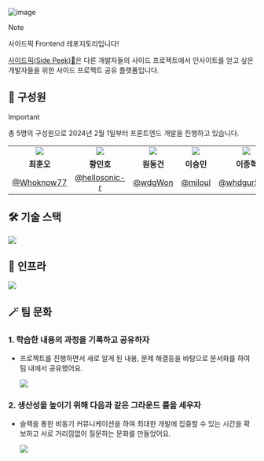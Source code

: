 ![image](https://github.com/side-peek/sidepeek_backend/assets/85275893/264774cd-f9e7-4351-9032-c7bea5d8b704)

> [!NOTE]
> 사이드픽 Frontend 레포지토리입니다!

[사이드픽(Side Peek)👀](https://www.sidepeek.site/)은 다른 개발자들의 사이드 프로젝트에서 인사이트를 얻고 싶은 개발자들을 위한 사이드 프로젝트 공유 플랫폼입니다.

## 👥 구성원

> [!IMPORTANT]
> 총 5명의 구성원으로 2024년 2월 1일부터 프론트엔드 개발을 진행하고 있습니다.

<table>
<tr align="center">
<td>
<img src="https://github.com/Whoknow77.png?">
</td>
<td>
<img src="https://github.com/hellosonic-r.png?">
</td>
<td>
<img src="https://github.com/wdgWon.png?">
</td>
<td>
<img src="https://github.com/miloul.png">
</td>
<td>
<img src="https://github.com/whdgur5717.png?">
</td>
</tr>
<tr align="center">
<td><B>최훈오</B></td>
<td><B>황민호</B></td>
<td><B>원동건</B></td>
<td><B>이승민</B></td>
<td><B>이종혁</B></td>
</tr>
<tr align="center">
<td><a href="https://github.com/Whoknow77">@Whoknow77</a></td>
<td><a href="https://github.com/hellosonic-r">@hellosonic-r</a></td>
<td><a href="https://github.com/wdgWon">@wdgWon</a></td>
<td><a href="https://github.com/miloul">@miloul</a></td>
<td><a href="https://github.com/whdgur5717">@whdgur5717</a></td>
</tr>
</table>

## 🛠️ 기술 스택

<img src="https://github.com/side-peek/sidepeek_frontend/assets/106851561/43318fb3-dcca-4649-b38a-3595c8b18954" />

## 🔌 인프라

<img src="https://github.com/side-peek/sidepeek_frontend/assets/106851561/50f05879-7e6c-4d3f-b9cd-3cc514972b71" />

## 🪄 팀 문화

### 1. 학습한 내용의 과정을 기록하고 공유하자

- 프로젝트를 진행하면서 새로 알게 된 내용, 문제 해결등을 바탕으로 문서화를 하여 팀 내에서 공유했어요.

    <img src="https://github.com/side-peek/sidepeek_frontend/assets/106851561/ea13aec5-a952-41ec-b832-1244b8743403">

### 2. 생산성을 높이기 위해 다음과 같은 그라운드 룰을 세우자

- 슬랙을 통한 비동기 커뮤니케이션을 하여 최대한 개발에 집중할 수 있는 시간을 확보하고 서로 거리낌없이 질문하는 문화를 만들었어요.

    <img src="https://github.com/side-peek/sidepeek_frontend/assets/106851561/88b67fac-85b3-4d0b-947d-87db56fdfcdd">
